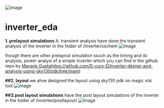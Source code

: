 ![image](https://github.com/Ilika-Mitra/inverter_eda/assets/68841287/da32f50a-dfea-47e3-a397-685866e18d96)
# inverter_eda
**1. prelayout simulations**
A. transient analysis
have done the transient analysis of the inverter in the folder of /inverter/xschem 
![image](https://github.com/Ilika-Mitra/inverter_eda/assets/68841287/b167bd62-c839-449f-a4fc-e57397721aaf)

though there are other prelayout simulation ssuch as the timing and dc analysis, power analysi of a simple inverter which you can find in the github repo by [Mayank Gupta]([https://github.com/D-curs-D/Inverter-design-and-analysis-using-sky130pdk/tree/main])https://github.com/D-curs-D/Inverter-design-and-analysis-using-sky130pdk/tree/main)

**##2. layout**
we ahve designed the layout using sky130 pdk on magic vlsi tool
![image](https://github.com/Ilika-Mitra/inverter_eda/assets/68841287/65e0fa30-493e-463e-b246-4b37bd6921f4)

**##3.post layout simulations**
have the post layout simulations of the inverter in the folder of /inverter/postlayout/
![image](https://github.com/Ilika-Mitra/inverter_eda/assets/68841287/ea1ac161-62f2-47d0-8b06-3a3dec6c7e84)


